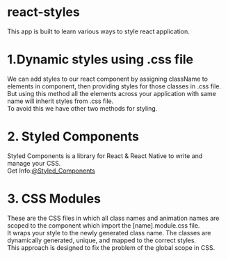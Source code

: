# react-styles
This app is built to learn various ways to style react application.

# 1.Dynamic styles using .css file
We can add styles to our react component by assigning className to elements in component, then providing styles for those classes in .css file.<br/>
But using this method all the elements across your application with same name will inherit styles from .css file.<br/>
To avoid this we have other two methods for styling.

# 2. Styled Components
Styled Components is a library for React & React Native to write and manage your CSS.<br/>
Get Info:<a href="https://styled-components.com/" target="blank">@Styled_Components</a>

# 3. CSS Modules
These are the CSS files in which all class names and animation names are scoped to the component which import the [name].module.css file.<br/>
It wraps your style to the newly generated class name. The classes are dynamically generated, unique, and mapped to the correct styles.<br/>
This approach is designed to fix the problem of the global scope in CSS.

